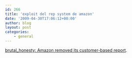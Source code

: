 ```yaml
---
id: 266
title: 'exploit del rep system de amazon'
date: '2009-04-30T17:06:12+00:00'
author: blog
layout: post
categories:
    - general
---
```


[brutal\_honesty: Amazon removed its customer-based report](http://community.livejournal.com/brutal_honesty/3168992.html).